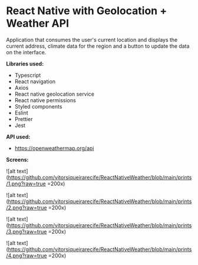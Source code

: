 
# React Native with Geolocation + Weather API

Application that consumes the user's current location and displays the current address, climate data for the region and a button to update the data on the interface.

**Libraries used:**
- Typescript
- React navigation
- Axios
- React native geolocation service
- React native permissions
- Styled components
- Eslint
- Prettier
- Jest

**API used:**
- https://openweathermap.org/api

**Screens:** 

![alt text](https://github.com/vitorsiqueirarecife/ReactNativeWeather/blob/main/prints/1.png?raw=true =200x)

![alt text](https://github.com/vitorsiqueirarecife/ReactNativeWeather/blob/main/prints/2.png?raw=true =200x)

![alt text](https://github.com/vitorsiqueirarecife/ReactNativeWeather/blob/main/prints/3.png?raw=true =200x)

![alt text](https://github.com/vitorsiqueirarecife/ReactNativeWeather/blob/main/prints/4.png?raw=true =200x)
